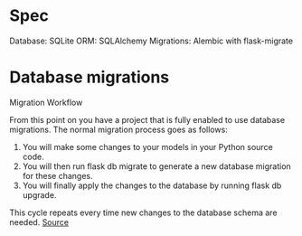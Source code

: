 # Spec
Database: SQLite
ORM: SQLAlchemy
Migrations: Alembic with flask-migrate

# Database migrations
Migration Workflow

From this point on you have a project that is fully enabled to use database migrations. The normal migration process goes as follows:

1. You will make some changes to your models in your Python source code.
2. You will then run flask db migrate to generate a new database migration for these changes.
3. You will finally apply the changes to the database by running flask db upgrade.

This cycle repeats every time new changes to the database schema are needed.
[Source](https://blog.miguelgrinberg.com/post/how-to-add-flask-migrate-to-an-existing-project)
